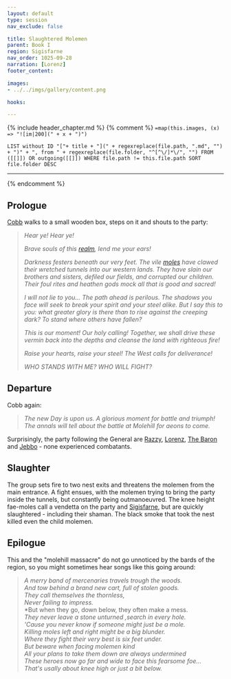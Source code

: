 ```yaml
---
layout: default
type: session
nav_exclude: false

title: Slaughtered Molemen
parent: Book I
region: Sigisfarne
nav_order: 1025-09-28
narration: [Lorenz]
footer_content: 

images:
- ../../imgs/gallery/content.png

hooks:

---
```


{% include header_chapter.md %} 
{% comment %}
`=map(this.images, (x) => "![im|200](" + x + ")")`
```dataview
LIST without ID "["+ title + "](" + regexreplace(file.path, ".md", "") + ")" + ", from " + regexreplace(file.folder, "^[^\/]*\/", "") FROM ([[]]) OR outgoing([[]]) WHERE file.path != this.file.path SORT file.folder DESC
```
---
{% endcomment %}

## Prologue

[Cobb](../../directory/Sigisfarne/Cobb.md) walks to a small wooden box, steps on it and shouts to the party:

> *Hear ye! Hear ye!*
> 
> *Brave souls of this [realm](../../gazetteer/Gravenmark.md), lend me your ears!*
> 
> *Darkness festers beneath our very feet. The vile [moles](../../directory/DuskmeadowFringe/PiotChant.md) have clawed their wretched tunnels into our western lands. They have slain our brothers and sisters, defiled our fields, and corrupted our children. Their foul rites and heathen gods mock all that is good and sacred!*
> 
> *I will not lie to you... The path ahead is perilous. The shadows you face will seek to break your spirit and your steel alike. But I say this to you: what greater glory is there than to rise against the creeping dark? To stand where others have fallen?*
> 
> *This is our moment! Our holy calling! Together, we shall drive these vermin back into the depths and cleanse the land with righteous fire!*
> 
> *Raise your hearts, raise your steel! The West calls for deliverance!*
> 
> *WHO STANDS WITH ME? WHO WILL FIGHT?*

## Departure

Cobb again:

> *The new Day is upon us. A glorious moment for battle and triumph!*
> *The annals will tell about the battle at Molehill for aeons to come.*

Surprisingly, the party following the General are [Razzy](../../directory/Sigisfarne/Razvan.md), [Lorenz](../../directory/DuskmeadowFringe/Lorenz.md), [The Baron](../../directory/Deverain/BaronVonBetrüger.md) and [Jebbo](../../directory/FeverSwamp/Jebbo.md) - none experienced combatants.

## Slaughter

The group sets fire to two nest exits and threatens the molemen from the main entrance.
A fight ensues, with the molemen trying to bring the party inside the tunnels, but constantly being outmanoeuvred.
The knee height fae-moles call a vendetta on the party and [Sigisfarne](../../directory/Sigisfarne/index.md), but are quickly slaughtered - including their shaman.
The black smoke that took the nest killed even the child molemen.

## Epilogue

This and the "molehill massacre" do not go unnoticed by the bards of the region, so you might sometimes hear songs like this going around:

> *A merry band of mercenaries travels trough the woods.  
> And tow behind a brand new cart, full of stolen goods.*   
> *They call themselves the thornless,*  
> *Never failing to impress.*  
> *But when they go, down below, they often make a mess.  
> *They never leave a stone unturned ,search in every hole.*  
> *'Cause you never know if someone might just be a mole.*  
> *Killing moles left and right might be a big blunder.*  
> *Where they fight their very best is six feet under.*  
> *But beware when facing molemen kind*  
> *All your plans to take them down are always undermined*  
> *These heroes now go far and wide to face this fearsome foe...*  
> *That's usally about knee high or just a bit below.*  